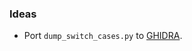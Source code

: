 ### Ideas

* Port `dump_switch_cases.py` to [GHIDRA](https://github.com/NationalSecurityAgency/ghidra).
